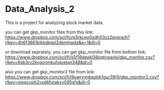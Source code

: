# Data_Analysis_2
This is a project for analyzing stock market data.

you can get gkp_monitor files from this link:
https://www.dropbox.com/scl/fo/q3rkceo0zdh03xz2pvera/h?rlkey=4h6f3861bjkkdkqsl2demhwdz&e=1&dl=0

or download seprately; 
you can get gkp_monitor file from bottom link:
https://www.dropbox.com/scl/fi/s5f18dexkl38qqtvsqxls/gkp_monitor.csv?rlkey=6sb3rv2kvgonmkuhqoeiqn348&dl=0

also you can get gkp_monitor2 file from link:
https://www.dropbox.com/scl/fi/9uwryynbezbk1gur39i1i/gkp_monitor2.csv?rlkey=qwqccph2vxd6futakxv095sfx&dl=0
